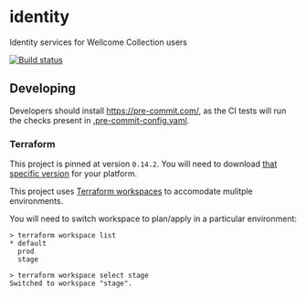 # identity

Identity services for Wellcome Collection users

[![Build status](https://badge.buildkite.com/965e1197af1ac22887636ef8cbd4b5bba98e7ab656e42fa574.svg?branch=main)](https://buildkite.com/wellcomecollection/identity)

## Developing

Developers should install https://pre-commit.com/, as the CI tests will run the checks present in [.pre-commit-config.yaml](https://github.com/wellcomecollection/identity/blob/main/.pre-commit-config.yaml).

### Terraform

This project is pinned at version `0.14.2`. You will need to download [that specific version](https://releases.hashicorp.com/terraform/0.14.2/) for your platform.

This project uses [Terraform workspaces](https://www.terraform.io/docs/language/state/workspaces.html) to accomodate mulitple environments.

You will need to switch workspace to plan/apply in a particular environment:

```
> terraform workspace list
* default
  prod
  stage

> terraform workspace select stage
Switched to workspace "stage".
```
